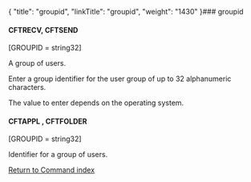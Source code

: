 {
    "title": "groupid",
    "linkTitle": "groupid",
    "weight": "1430"
}### <span id="groupid"></span>groupid

#### <span id="groupid_CFTRECV"></span>CFTRECV, <span id="groupid_CFTSEND"></span>CFTSEND

\[GROUPID = string32\]

A group of users.

Enter a group identifier for the user group of up to 32 alphanumeric characters.
The value to enter depends on the operating system.

#### CFTAPPL , CFTFOLDER

\[GROUPID = string32\]

Identifier for a group of users.

[Return to Command index](../../)
